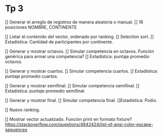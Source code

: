# Tp 3

[] Generar el arreglo de registros de manera aleatoria o manual.
[] 16 posiciones
NOMBRE, CONTINENTE

[] Listar el contenido del vector, ordenado por ranking.
[] Selection sort.
[] Estadística: Cantidad de participantes por continente.

[] Generar y mostrar octavos.
[] Simular competencia en octavos.
Función genérica para armar una competencia?
[] Estadística: puntaje promedio octavos.

[] Generar y mostrar cuartos.
[] Simular competencia cuartos.
[] Estadística: puntaje promedio cuartos.

[] Generar y mostrar semifinal.
[] Simular competencia semifinal.
[] Estadística: puntaje promedio semifinal.

[] Generar y mostrar final.
[] Simular competencia final.
[]Estadística: Podio.

[] Nuevo ranking.

[] Mostrar vector actualizado.
Función print en formato fixture?
https://stackoverflow.com/questions/4842424/list-of-ansi-color-escape-sequences
